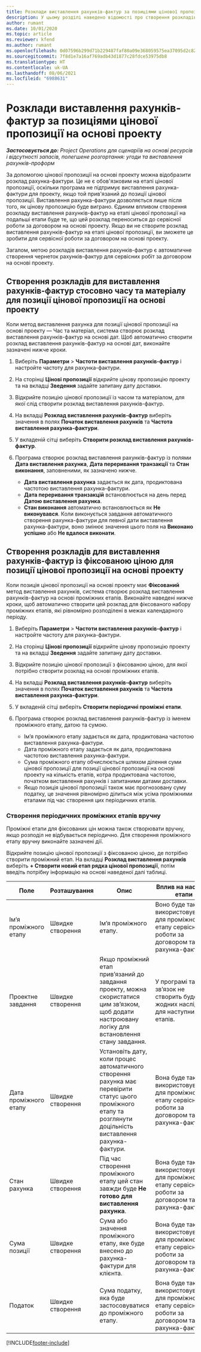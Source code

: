 ```yaml
---
title: Розклади виставлення рахунків-фактур за позиціями цінової пропозиції на основі проекту
description: У цьому розділі наведено відомості про створення розкладів виставлення рахунків-фактур та проміжних етапів для позицій цінових пропозицій.
author: rumant
ms.date: 10/01/2020
ms.topic: article
ms.reviewer: kfend
ms.author: rumant
ms.openlocfilehash: 0d07596b299d71b229487faf80a09e368059575ea37095d2c82d35561d009c96
ms.sourcegitcommit: 7f8d1e7a16af769adb43d1877c28fdce53975db8
ms.translationtype: HT
ms.contentlocale: uk-UA
ms.lasthandoff: 08/06/2021
ms.locfileid: "6988631"
---
```

# <a name="invoice-schedules-on-project-based-quote-lines"></a>Розклади виставлення рахунків-фактур за позиціями цінової пропозиції на основі проекту

_**Застосовується до:** Project Operations для сценаріїв на основі ресурсів і відсутності запасів, полегшене розгортання: угоди та виставлення рахунків-проформ_

За допомогою цінової пропозиції на основі проекту можна відобразити розклад рахунка-фактури. Це не є обов'язковим на етапі цінової пропозиції, оскільки програма не підтримує виставлення рахунка-фактури для проекту, якщо той прив'язаний до позиції цінової пропозиції. Виставлення рахунка-фактури дозволяється лише після того, як цінову пропозицію буде виграно. Єдиним впливом створення розкладу виставлення рахунків-фактур на етапі цінової пропозиції на подальші етапи буде те, що цей розклад переноситься до сервісної роботи за договором на основі проекту. Якщо ви не створите розклад виставлення рахунків-фактур на етапі цінової пропозиції, ви зможете це зробити для сервісної роботи за договором на основі проекту.

Загалом, метою розкладів виставлення рахунків-фактур є автоматичне створення чернеток рахунків-фактур для сервісних робіт за договором на основі проекту. 

## <a name="create-a-time-and-material-invoice-schedule-for-a-project-based-quote-line"></a>Створення розкладів для виставлення рахунків-фактур стосовно часу та матеріалу для позиції цінової пропозиції на основі проекту

Коли метод виставлення рахунка для позиції цінової пропозиції на основі проекту — Час та матеріал, система створює розклад виставлення рахунків-фактур на основі дат. Щоб автоматично створити розклад виставлення рахунків-фактур на основі дат, виконайте зазначені нижче кроки.

1. Виберіть **Параметри** > **Частоти виставлення рахунків-фактур** і настройте частоту для рахунка-фактури.
2. На сторінці **Цінові пропозиції** відкрийте цінову пропозицію проекту та на вкладці **Зведення** задайте запитану дату доставки.
3. Відкрийте позицію цінової пропозиції із часом та матеріалом, для якої слід створити розклад виставлення рахунків-фактур. 
4. На вкладці **Розклад виставлення рахунків-фактур** виберіть значення в полях **Початок виставлення рахунків** та **Частота виставлення рахунка-фактури**. 
5. У вкладеній сітці виберіть **Створити розклад виставлення рахунків-фактур**.
6. Програма створює розклад виставлення рахунків-фактур із полями **Дата виставлення рахунка**, **Дата переривання транзакції** та **Стан виконання**, заповненими, як зазначено нижче.

    - **Дата виставлення рахунка** задається як дата, продиктована частотою виставлення рахунка-фактури.
    - **Дата переривання транзакцій** встановлюється на день перед **Датою виставлення рахунка**.
    - **Стан виконання** автоматично встановлюється як **Не виконувався**. Коли виконується завдання автоматичного створення рахунка-фактури для певної дати виставлення рахунка-фактури, воно змінює значення цього поля на **Виконано успішно** або **Не вдалося виконати**.

## <a name="create-a-fixed-price-invoice-schedule-for-a-project-based-quote-line"></a>Створення розкладів для виставлення рахунків-фактур із фіксованою ціною для позиції цінової пропозиції на основі проекту

Коли позиція цінової пропозиції на основі проекту має **Фіксований** метод виставлення рахунків, система створює розклад виставлення рахунків-фактур на основі проміжних етапів. Виконайте наведені нижче кроки, щоб автоматично створити цей розклад для фіксованого набору проміжних етапів, які рівномірно розподілені в межах календарного періоду.

1. Виберіть **Параметри** > **Частоти виставлення рахунків-фактур** і настройте частоту для рахунка-фактури.
2. На сторінці **Цінові пропозиції** відкрийте цінову пропозицію проекту та на вкладці **Зведення** задайте запитану дату доставки.
3. Відкрийте позицію цінової пропозиції з фіксованою ціною, для якої потрібно створити розклад на основі проміжних етапів. 
4. На вкладці **Розклад виставлення рахунків-фактур** виберіть значення в полях **Початок виставлення рахунків** та **Частота виставлення рахунка-фактури**. 
5. У вкладеній сітці виберіть **Створити періодичні проміжні етапи**.
6. Програма створює розклад виставлення рахунків-фактур із іменем проміжного етапу, датою та сумою.

    - Ім’я проміжного етапу задається як дата, продиктована частотою виставлення рахунка-фактури.
    - Дата проміжного етапу задається як дата, продиктована частотою виставлення рахунка-фактури.
    - Сума проміжного етапу обчислюється шляхом ділення суми цінової пропозиції для позиції цінової пропозиції на основі проекту на кількість етапів, котра продиктована частотою, початком виставлення рахунків і запитаними датами доставки.
    - Якщо позиція цінової пропозиції також має прогнозовану суму податку, це значення рівномірно ділиться між усіма проміжними етапами під час створення цих періодичних етапів.

### <a name="manually-create-milestones"></a>Створення періодичних проміжних етапів вручну

Проміжні етапи для фіксованих цін можна також створювати вручну, якщо розподіл не відбувається періодично. Для створення проміжного етапу вручну виконайте зазначені дії.

Відкрийте позицію цінової пропозиції з фіксованою ціною, де потрібно створити проміжний етап. На вкладці **Розклад виставлення рахунків** виберіть **+ Створити новий етап рядка цінової пропозиції**, потім введіть потрібну інформацію на основі наведеної далі таблиці.

| **Поле** | **Розташування** | **Опис** | **Вплив на наступні етапи** |
| --- | --- | --- | --- |
| Ім’я проміжного етапу | Швидке створення | Ім’я проміжного етапу. | Воно буде також використовуватись для проміжного етапу сервісної роботи за договором та рахунка-фактури |
| Проектне завдання | Швидке створення | Якщо проміжний етап прив’язаний до завдання проекту, можна скористатися цим зв’язком, щоб додати настроювану логіку для встановлення стану завдання. | У програмі такий зв’язок не створить буде жодних наслідків для наступних етапів. |
| Дата проміжного етапу | Швидке створення | Установіть дату, коли процес автоматичного створення рахунка має перевірити статус цього проміжного етапу та розглянути доцільність виставлення рахунка-фактури. | Вона буде також використовуватись для проміжного етапу сервісної роботи за договором та рахунка-фактури. |
| Стан рахунка | Швидке створення | Під час створення проміжного етапу цей стан завжди буде **Не готово для виставлення рахунка**. | Вона буде також використовуватись для проміжного етапу сервісної роботи за договором та рахунка-фактури. |
| Сума позиції | Швидке створення | Сума або значення проміжного етапу, яке буде внесено до рахунка-фактури для клієнта. | Вона буде також використовуватись для проміжного етапу сервісної роботи за договором та рахунка-фактури. |
| Податок | Швидке створення | Сума податку, яка буде застосовуватися до проміжного етапу. | Вона буде також використовуватись для проміжного етапу сервісної роботи за договором та рахунка-фактури. |


[!INCLUDE[footer-include](../includes/footer-banner.md)]